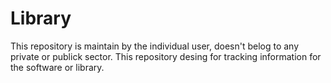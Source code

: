 # Library
This repository is maintain by the individual user, doesn't belog to any private or publick sector. This repository desing for tracking information for the software or library.
	